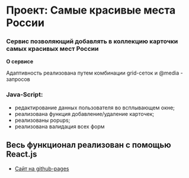 # Проект: Самые красивые места России

### Сервис позволяющий добавлять в коллекцию карточки самых красивых мест России

**О сервисе**

Адаптивность реализована путем комбинации grid-сеток и @media - запросов

### Java-Script: 
* редактирование данных пользователя во всплывающем окне;
* реализована функция добавление/удаление карточек;
* реализованы popups;
* реализована валидация всех форм

## Весь функционал реализован с помощью React.js

* [Сайт на github-pages](https://vladimirsherstnev.github.io/Beautiful-Places-to-Visit-in-Russia/)
